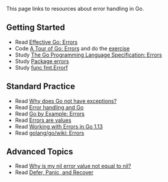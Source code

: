 This page links to resources about error handling in Go.

## Getting Started

- Read [Effective Go: Errors](https://golang.org/doc/effective_go.html#errors)
- Code [A Tour of Go: Errors](http://tour.golang.org/methods/19) and do the [exercise](http://tour.golang.org/methods/20)
- Study [The Go Programming Language Specification: Errors](http://golang.org/ref/spec#Errors)
- Study [Package errors](http://golang.org/pkg/errors/)
- Study [func fmt.Errorf](https://golang.org/pkg/fmt/#Errorf)

## Standard Practice

- Read [Why does Go not have exceptions?](http://golang.org/doc/faq#exceptions)
- Read [Error handling and Go](http://blog.golang.org/error-handling-and-go)
- Read [Go by Example: Errors](https://gobyexample.com/errors)
- Read [Errors are values](http://blog.golang.org/errors-are-values)
- Read [Working with Errors in Go 1.13](https://blog.golang.org/go1.13-errors)
- Read [golang/go/wiki: Errors](Errors)

## Advanced Topics

- Read [Why is my nil error value not equal to nil?](http://golang.org/doc/faq#nil_error)
- Read [Defer, Panic, and Recover](http://blog.golang.org/defer-panic-and-recover)